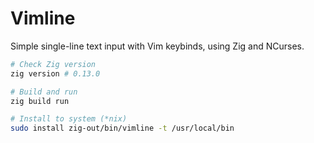 # Vimline

Simple single-line text input with Vim keybinds, using Zig and NCurses.

```sh
# Check Zig version
zig version # 0.13.0

# Build and run
zig build run

# Install to system (*nix)
sudo install zig-out/bin/vimline -t /usr/local/bin
```

